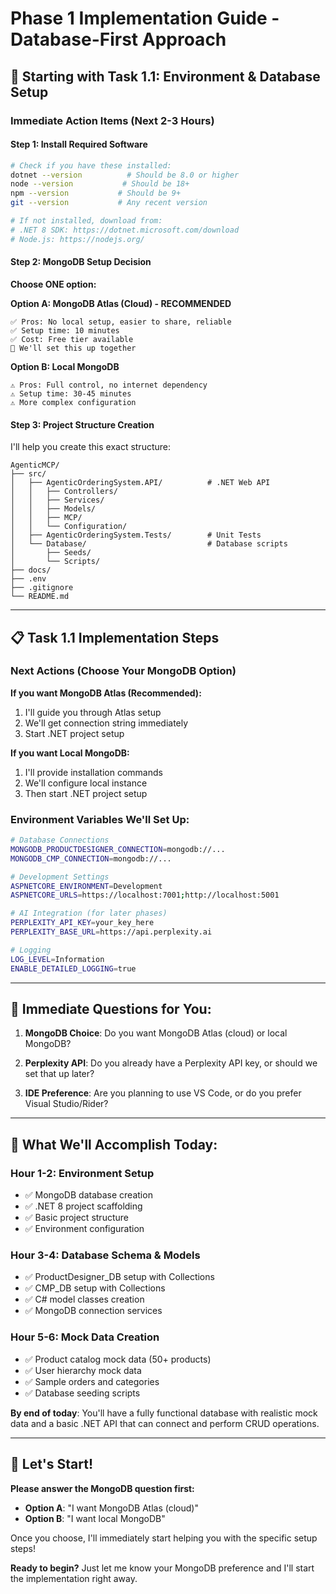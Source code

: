 # Phase 1 Implementation Guide - Database-First Approach

## 🚀 **Starting with Task 1.1: Environment & Database Setup**

### **Immediate Action Items (Next 2-3 Hours)**

#### **Step 1: Install Required Software**
```bash
# Check if you have these installed:
dotnet --version          # Should be 8.0 or higher
node --version           # Should be 18+ 
npm --version           # Should be 9+
git --version           # Any recent version

# If not installed, download from:
# .NET 8 SDK: https://dotnet.microsoft.com/download
# Node.js: https://nodejs.org/
```

#### **Step 2: MongoDB Setup Decision**
**Choose ONE option:**

**Option A: MongoDB Atlas (Cloud) - RECOMMENDED**
```
✅ Pros: No local setup, easier to share, reliable
✅ Setup time: 10 minutes
✅ Cost: Free tier available
📝 We'll set this up together
```

**Option B: Local MongoDB**
```
⚠️ Pros: Full control, no internet dependency
⚠️ Setup time: 30-45 minutes
⚠️ More complex configuration
```

#### **Step 3: Project Structure Creation**
I'll help you create this exact structure:

```
AgenticMCP/
├── src/
│   ├── AgenticOrderingSystem.API/          # .NET Web API
│   │   ├── Controllers/
│   │   ├── Services/
│   │   ├── Models/
│   │   ├── MCP/
│   │   └── Configuration/
│   ├── AgenticOrderingSystem.Tests/        # Unit Tests
│   └── Database/                           # Database scripts
│       ├── Seeds/
│       └── Scripts/
├── docs/
├── .env
├── .gitignore
└── README.md
```

---

## 📋 **Task 1.1 Implementation Steps**

### **Next Actions (Choose Your MongoDB Option)**

**If you want MongoDB Atlas (Recommended):**
1. I'll guide you through Atlas setup
2. We'll get connection string immediately
3. Start .NET project setup

**If you want Local MongoDB:**
1. I'll provide installation commands
2. We'll configure local instance
3. Then start .NET project setup

### **Environment Variables We'll Set Up:**
```bash
# Database Connections
MONGODB_PRODUCTDESIGNER_CONNECTION=mongodb://...
MONGODB_CMP_CONNECTION=mongodb://...

# Development Settings
ASPNETCORE_ENVIRONMENT=Development
ASPNETCORE_URLS=https://localhost:7001;http://localhost:5001

# AI Integration (for later phases)
PERPLEXITY_API_KEY=your_key_here
PERPLEXITY_BASE_URL=https://api.perplexity.ai

# Logging
LOG_LEVEL=Information
ENABLE_DETAILED_LOGGING=true
```

---

## 🎯 **Immediate Questions for You:**

1. **MongoDB Choice**: Do you want MongoDB Atlas (cloud) or local MongoDB?

2. **Perplexity API**: Do you already have a Perplexity API key, or should we set that up later?

3. **IDE Preference**: Are you planning to use VS Code, or do you prefer Visual Studio/Rider?

---

## 📝 **What We'll Accomplish Today:**

### **Hour 1-2: Environment Setup**
- ✅ MongoDB database creation
- ✅ .NET 8 project scaffolding  
- ✅ Basic project structure
- ✅ Environment configuration

### **Hour 3-4: Database Schema & Models**
- ✅ ProductDesigner_DB setup with Collections
- ✅ CMP_DB setup with Collections
- ✅ C# model classes creation
- ✅ MongoDB connection services

### **Hour 5-6: Mock Data Creation**
- ✅ Product catalog mock data (50+ products)
- ✅ User hierarchy mock data
- ✅ Sample orders and categories
- ✅ Database seeding scripts

**By end of today**: You'll have a fully functional database with realistic mock data and a basic .NET API that can connect and perform CRUD operations.

---

## 🚀 **Let's Start!**

**Please answer the MongoDB question first:**
- **Option A**: "I want MongoDB Atlas (cloud)" 
- **Option B**: "I want local MongoDB"

Once you choose, I'll immediately start helping you with the specific setup steps!

**Ready to begin?** Just let me know your MongoDB preference and I'll start the implementation right away.
